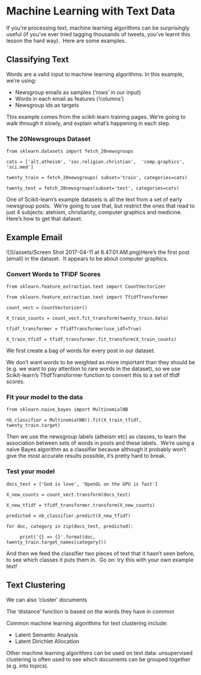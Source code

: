 # Machine Learning with Text Data

If you’re processing text, machine learning algorithms can be surprisingly useful \(if you’ve ever tried tagging thousands of tweets, you’ve learnt this lesson the hard way\).  Here are some examples.

## Classifying Text

Words are a valid input to machine learning algorithms. In this example, we’re using:

* Newsgroup emails as samples \(‘rows’ in our input\)
* Words in each email as features \(‘columns’\)
* Newsgroup ids as targets

This example comes from the scikit-learn training pages. We’re going to walk through it slowly, and explain what’s happening in each step.

### The 20Newsgroups Dataset

`from sklearn.datasets import fetch_20newsgroups`

`cats = ['alt.atheism', 'soc.religion.christian',  'comp.graphics', 'sci.med']`

`twenty_train = fetch_20newsgroups( subset='train', categories=cats)`

`twenty_test = fetch_20newsgroups(subset='test', categories=cats)`

One of Scikit-learn’s example datasets is all the text from a set of early newsgroup posts.  We’re going to use that, but restrict the ones that read to just 4 subjects: atehism, christianity, computer graphics and medicine.  Here’s how to get that dataset.

## Example Email

  
![](/assets/Screen Shot 2017-04-11 at 6.47.01 AM.png)Here’s the first post \(email\) in the dataset.  It appears to be about computer graphics.

### Convert Words to TFIDF Scores

`from sklearn.feature_extraction.text import CountVectorizer`

`from sklearn.feature_extraction.text import TfidfTransformer`

`count_vect = CountVectorizer()`

`X_train_counts = count_vect.fit_transform(twenty_train.data)`

`tfidf_transformer = TfidfTransformer(use_idf=True)`

`X_train_tfidf = tfidf_transformer.fit_transform(X_train_counts)`

We first create a bag of words for every post in our dataset.

We don’t want words to be weighted as more important than they should be \(e.g. we want to pay attention to rare words in the dataset\), so we use Scikit-learn’s TfidfTransformer function to convert this to a set of tfidf scores.

### Fit your model to the data

`from sklearn.naive_bayes import MultinomialNB`

`nb_classifier = MultinomialNB().fit(X_train_tfidf, twenty_train.target)`

Then we use the newsgroup labels \(atheism etc\) as classes, to learn the association between sets of words in posts and these labels.  We’re using a naïve Bayes algorithm as a classifier because although it probably won’t give the most accurate results possible, it’s pretty hard to break.

### Test your model

`docs_test = ['God is love', 'OpenGL on the GPU is fast']`

`X_new_counts = count_vect.transform(docs_test)`

`X_new_tfidf = tfidf_transformer.transform(X_new_counts)`

`predicted = nb_classifier.predict(X_new_tfidf)`

`for doc, category in zip(docs_test, predicted):`

`     print('{} => {}'.format(doc, twenty_train.target_names[category]))`

And then we feed the classifier two pieces of text that it hasn’t seen before, to see which classes it puts them in.  Go on: try this with your own example text!

## Text Clustering

We can also ‘cluster’ documents

The ‘distance’ function is based on the words they have in common

Common machine learning algorithms for text clustering include:

* Latent Semantic Analysis
* Latent Dirichlet Allocation

Other machine learning algorithms can be used on text data: unsupervised clustering is often used to see which documents can be grouped together \(e.g. into topics\).

  



